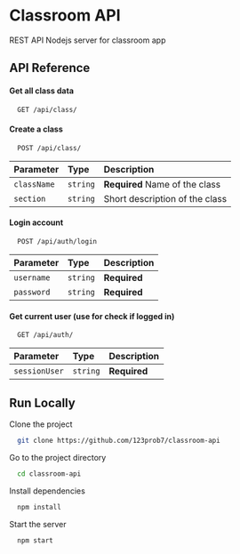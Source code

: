 
# Classroom API

REST API Nodejs server for classroom app



## API Reference

#### Get all class data

```http
  GET /api/class/
```

#### Create a class

```http 
  POST /api/class/
```

| Parameter | Type     | Description                       |
| :-------- | :------- | :-------------------------------- |
| `className`      | `string` | **Required** Name of the class |
| `section`      | `string` | Short description of the class |

#### Login account

```http 
  POST /api/auth/login
```

| Parameter | Type     | Description                       |
| :-------- | :------- | :-------------------------------- |
| `username`      | `string` | **Required** |
| `password`      | `string` | **Required** |

#### Get current user (use for check if logged in)

```http 
  GET /api/auth/
```

| Parameter | Type     | Description                       |
| :-------- | :------- | :-------------------------------- |
| `sessionUser`      | `string` | **Required** |

## Run Locally

Clone the project

```bash
  git clone https://github.com/123prob7/classroom-api
```

Go to the project directory

```bash
  cd classroom-api
```

Install dependencies

```bash
  npm install
```

Start the server

```bash
  npm start
```

